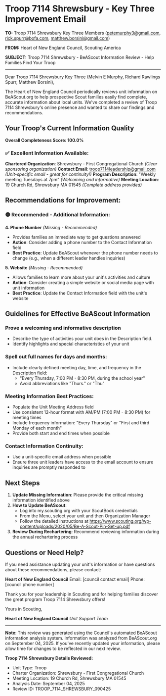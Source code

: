 # Troop 7114 Shrewsbury - Key Three Improvement Email

**TO:** Troop 7114 Shrewsbury Key Three Members (petemurphy3@gmail.com, rick.spurr@bofa.com, matthew.borsini@gmail.com)

**FROM:** Heart of New England Council, Scouting America

**SUBJECT:** Troop 7114 Shrewsbury - BeAScout Information Review - Help Families Find Your Troop

---

Dear Troop 7114 Shrewsbury Key Three (Melvin E Murphy, Richard Rawlings Spurr, Matthew  Borsini),

The Heart of New England Council periodically reviews unit information on BeAScout.org to help prospective Scout families easily find complete, accurate information about local units. We've completed a review of Troop 7114 Shrewsbury's online presence and wanted to share our findings and recommendations.

## Your Troop's Current Information Quality

**Overall Completeness Score: 100.0%**

### ✅ **Excellent Information Available:**
**Chartered Organization**: Shrewsbury - First Congregational Church *(Clear sponsoring organization)*
**Contact Email**: troop7114leadership@gmail.com *(Unit-specific email - great for continuity!)*
**Program Description**: "Weekly meeting Tuesdays at 7pm" *(Welcoming and informative)*
**Meeting Location**: 19 Church Rd, Shrewsbury MA 01545 *(Complete address provided)*

## Recommendations for Improvement:

### 🟡 **Recommended - Additional Information:**

**4. Phone Number** *(Missing - Recommended)*
- Provides families an immediate way to get questions answered
- **Action**: Consider adding a phone number to the Contact Information field
- **Best Practice**: Update BeAScout whenever the phone number needs to change (e.g., when a different leader handles inquiries)

**5. Website** *(Missing - Recommended)*
- Allows families to learn more about your unit's activities and culture
- **Action**: Consider creating a simple website or social media page with unit information
- **Best Practice**: Update the Contact Information field with the unit's website

## Guidelines for Effective BeAScout Information

### **Prove a welcoming and informative description**
- Describe the type of activities your unit does in the Description field.
- Identify highlights and special characteristics of your unit

### **Spell out full names for days and months:**
- Include clearly defined meeting day, time, and frequency in the Description field:
  - "Every Thursday, 7:00 PM - 8:30 PM, during the school year"
  - Avoid abbreviations like "Thurs." or "Thu"

### **Meeting Information Best Practices:**
- Populate the Unit Meeting Address field
- Use consistent 12-hour format with AM/PM (7:00 PM - 8:30 PM) for meeting times
- Include frequency information: "Every Thursday" or "First and third Monday of each month"
- Provide both start and end times when possible

### **Contact Information Continuity:**
- Use a unit-specific email address when possible
- Ensure three unit leaders have access to the email account to ensure inquiries are promptly responded to

## Next Steps

1. **Update Missing Information**: Please provide the critical missing information identified above
2. **How to Update BeAScout**: 
   - Log into my.scouting.org with your ScoutBook credentials
   - From the Menu, select your unit and then Organization Manager
   - Follow the detailed instructions at
     https://www.scouting.org/wp-content/uploads/2020/05/Be-A-Scout-Pin-Set-up.pdf
3. **Review During Rechartering**: Recommend reviewing information during the annual rechartering process

## Questions or Need Help?

If you need assistance updating your unit's information or have questions about these recommendations, please contact:

**Heart of New England Council**
Email: [council contact email]
Phone: [council phone number]

Thank you for your leadership in Scouting and for helping families discover the great program Troop 7114 Shrewsbury offers!

Yours in Scouting,

**Heart of New England Council**
*Unit Support Team*

---

**Note**: This review was generated using the Council's automated BeAScout information analysis system. Information was analyzed from BeAScout.org on September 04, 2025. If you've recently updated your information, please allow time for changes to be reflected in our next review.

**Troop 7114 Shrewsbury Details Reviewed:**
- Unit Type: Troop
- Charter Organization: Shrewsbury - First Congregational Church
- Meeting Location: 19 Church Rd, Shrewsbury MA 01545
- Analysis Date: September 04, 2025
- Review ID: TROOP_7114_SHREWSBURY_090425